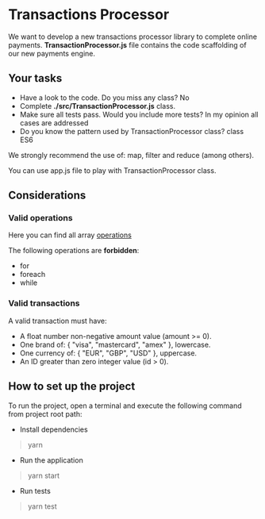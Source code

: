 # Transactions Processor

We want to develop a new transactions processor library to complete online payments. **TransactionProcessor.js** file contains the code scaffolding of our new payments engine.

## Your tasks

- Have a look to the code. Do you miss any class? No
- Complete **./src/TransactionProcessor.js** class. 
- Make sure all tests pass. Would you include more tests? In my opinion all cases are addressed
- Do you know the pattern used by TransactionProcessor class? class ES6

We strongly recommend the use of: map, filter and reduce (among others).

You can use app.js file to play with TransactionProcessor class.

## Considerations

### Valid operations

Here you can find all array [operations](https://developer.mozilla.org/en-US/docs/Web/JavaScript/Reference/Global_Objects/Array)

The following operations are **forbidden**:

- for
- foreach
- while

### Valid transactions

A valid transaction must have:

- A float number non-negative amount value (amount >= 0).
- One brand of: { "visa", "mastercard", "amex" }, lowercase.
- One currency of: { "EUR", "GBP", "USD" }, uppercase.
- An ID greater than zero integer value (id > 0).

## How to set up the project

To run the project, open a terminal and execute the following command from project root path:

- Install dependencies

> yarn

- Run the application

> yarn start

- Run tests

> yarn test

